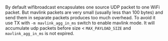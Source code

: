 By default wifibroadcast encapsulates one source UDP packet to one WiFi packet. But mavlink packets are very small (usually less than 100 bytes) and send them in separate packets produces too much overhead. To avoid it use TX with ``-m mavlink_agg_in_ms`` switch to enable mavlink mode. It will accumulate udp packets before size < ``MAX_PAYLOAD_SIZE`` and  ``mavlink_agg_in_ms`` is not expired.